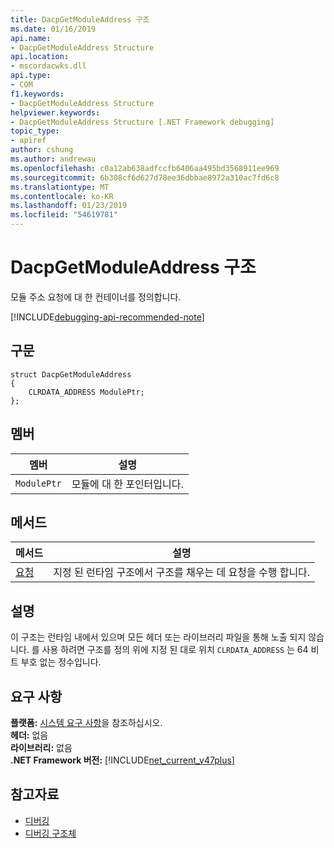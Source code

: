 ```yaml
---
title: DacpGetModuleAddress 구조
ms.date: 01/16/2019
api.name:
- DacpGetModuleAddress Structure
api.location:
- mscordacwks.dll
api.type:
- COM
f1.keywords:
- DacpGetModuleAddress Structure
helpviewer.keywords:
- DacpGetModuleAddress Structure [.NET Framework debugging]
topic_type:
- apiref
author: cshung
ms.author: andrewau
ms.openlocfilehash: c0a12ab638adfccfb6406aa495bd3568911ee969
ms.sourcegitcommit: 6b308cf6d627d78ee36dbbae8972a310ac7fd6c8
ms.translationtype: MT
ms.contentlocale: ko-KR
ms.lasthandoff: 01/23/2019
ms.locfileid: "54619781"
---
```

# <a name="dacpgetmoduleaddress-structure"></a>DacpGetModuleAddress 구조

모듈 주소 요청에 대 한 컨테이너를 정의합니다.

[!INCLUDE[debugging-api-recommended-note](../../../../includes/debugging-api-recommended-note.md)]

## <a name="syntax"></a>구문

```
struct DacpGetModuleAddress
{
    CLRDATA_ADDRESS ModulePtr;
};
```

## <a name="members"></a>멤버

| 멤버      | 설명                |
| ----------- | -------------------------- |
| `ModulePtr` | 모듈에 대 한 포인터입니다. |

## <a name="methods"></a>메서드

| 메서드                                                                                               | 설명                                                                    |
| ---------------------------------------------------------------------------------------------------- | ------------------------------------------------------------------------------ |
| [요청](../../../../docs/framework/unmanaged-api/debugging/dacpgetmoduleaddress-request-method.md) | 지정 된 런타임 구조에서 구조를 채우는 데 요청을 수행 합니다. |

## <a name="remarks"></a>설명

이 구조는 런타임 내에서 있으며 모든 헤더 또는 라이브러리 파일을 통해 노출 되지 않습니다. 를 사용 하려면 구조를 정의 위에 지정 된 대로 위치 `CLRDATA_ADDRESS` 는 64 비트 부호 없는 정수입니다.

## <a name="requirements"></a>요구 사항
**플랫폼:** [시스템 요구 사항](../../../../docs/framework/get-started/system-requirements.md)을 참조하십시오.  
**헤더:** 없음  
**라이브러리:** 없음  
**.NET Framework 버전:** [!INCLUDE[net_current_v47plus](../../../../includes/net-current-v47plus.md)]  

## <a name="see-also"></a>참고자료
- [디버깅](../../../../docs/framework/unmanaged-api/debugging/index.md)
- [디버깅 구조체](../../../../docs/framework/unmanaged-api/debugging/debugging-structures.md)

